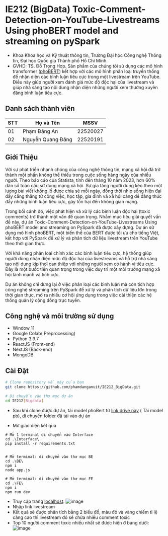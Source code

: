 # IE212 (BigData) Toxic-Comment-Detection-on-YouTube-Livestreams Using phoBERT model and streaming on pySpark
- Khoa Khoa học và Kỹ thuật thông tin, Trường Đại học Công nghệ Thông tin, Đại học Quốc gia Thành phố Hồ Chí Minh.
- GVHD: TS. Đỗ Trọng Hợp.
Sản phẩm của chúng tôi sử dụng các mô hình transformer ([phoBERT](https://huggingface.co/vinai/phobert-base)) kết hợp với các mô hình phân loại truyền thống để nhận diện các bình luận tiêu cực trong một livestream trên YouTube. Điều này giúp người xem đánh giá mức độ độc hại của livestream và giúp nhà sáng tạo nội dung nhận diện những người xem thường xuyên đăng bình luận tiêu cực.
## Danh sách thành viên 

| STT  | Họ và Tên  | MSSV  |
|------------|------------|------------|
| 01  | Phạm Đăng An  | 22520027  |
| 02  | Nguyễn Quang Đăng  | 22520191  |

## Giới Thiệu
Với sự phát triển nhanh chóng của công nghệ thông tin, mạng xã hội đã trở thành một phần không thể thiếu trong cuộc sống hàng ngày của nhiều người. Theo báo cáo của Statista, tính đến tháng 10 năm 2023, hơn 60% dân số toàn cầu sử dụng mạng xã hội. Sự gia tăng người dùng kéo theo một lượng bài viết khổng lồ được chia sẻ mỗi ngày, đồng thời nhịp sống hiện đại đầy căng thẳng từ công việc, học tập, gia đình và xã hội càng dễ dàng thúc đẩy những bình luận tiêu cực, gây tổn hại đến không gian mạng.

Trong bối cảnh đó, việc phát hiện và xử lý các bình luận độc hại (toxic comments) trở thành một vấn đề quan trọng. Nhằm mục tiêu giải quyết vấn đề này, dự án Toxic-Comment-Detection-on-YouTube-Livestreams Using phoBERT model and streaming on PySpark đã được xây dựng. Dự án sử dụng mô hình phoBERT, một biến thể của BERT được tối ưu cho tiếng Việt, kết hợp với PySpark để xử lý và phân tích dữ liệu livestream trên YouTube theo thời gian thực.

Với khả năng phân loại chính xác các bình luận tiêu cực, hệ thống giúp người dùng nhận diện mức độ độc hại của livestreams và hỗ trợ nhà sáng tạo nội dung kịp thời can thiệp với những người xem có hành vi tiêu cực. Đây là một bước tiến quan trọng trong việc duy trì một môi trường mạng xã hội lành mạnh và tích cực.

Dự án không chỉ dừng lại ở việc phân loại các bình luận mà còn tích hợp công nghệ streaming trên PySpark để xử lý và phân tích dữ liệu lớn trong thời gian thực, mở ra nhiều cơ hội ứng dụng trong việc cải thiện các hệ thống quản lý cộng đồng trực tuyến.
## Công nghệ và môi trường sử dụng
- Window 11
- Google Colab( Preprocessing)
- Python 3.9.7
- ReactJS (Front-end)
- NextJS (Back-end)
- MongoDB
## Cài Đặt
```bash
# Clone repository về máy của bạn
git clone https://github.com/phamdanganuit/IE212_BigData.git

# Di chuyển vào thư mục dự án
cd IE212[Bigdata]
```
- Sau khi clone được dự án, tải model phoBert từ [link drive này](https://drive.google.com/drive/u/0/folders/10Kh9XqVOoT4iGPGvXBzZIp__FHg1Esan) ( Tải model pb), di chuyển folder đã tải vào dự án

- Mở giao diện kết quả
```
# Mở 1 terminal di chuyển vào Interface
cd .\Interface\
pip install -r requirements.txt
```
```

# Mở terminal: di chuyển vào thư mục BE
cd .\BE\
npm i
node app.js
```
```
# Mở terminal: di chuyển vào thư mục FE
cd .\FE\
npm i
npm run dev
```
- Truy cập trang [localhost](http://localhost:5173/).
![image](https://github.com/user-attachments/assets/36912f59-e1e3-4c50-8f3c-d8bf6a92f5d5)
- Nhập link livestream
- Kết quả sẽ được phân tích bằng 2 biểu đồ, màu đỏ và vàng chiếm tỉ lệ càng cao thì livestream đó sẽ chứa nhiều comment toxic
- Top 10 người comment toxic nhiều nhất sẽ được hiện ở bảng dưới:
![image](https://github.com/user-attachments/assets/7edad98a-cbe5-4020-a96b-9d17413625e2)

